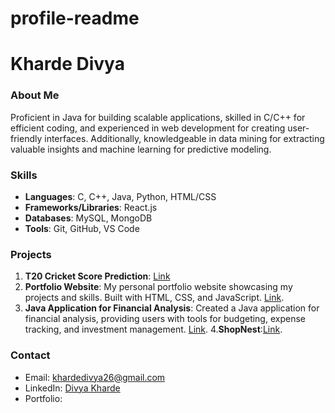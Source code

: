 # profile-readme

# Kharde Divya

### About Me
Proficient in Java for building scalable applications, skilled in C/C++ for efficient coding, and experienced in web development for creating user-friendly interfaces. Additionally, knowledgeable in data mining for extracting valuable insights and machine learning for predictive modeling.

### Skills
- **Languages**: C, C++, Java, Python, HTML/CSS
- **Frameworks/Libraries**: React.js
- **Databases**: MySQL, MongoDB
- **Tools**: Git, GitHub, VS Code

### Projects
1. **T20 Cricket Score Prediction**: [Link](https://github.com/khardedivya/Data-Mining-and-ML)
2. **Portfolio Website**: My personal portfolio website showcasing my projects and skills. Built with HTML, CSS, and JavaScript. [Link](https://github.com/khardedivya/PortfolioWebsite).
3. **Java Application for Financial Analysis**: Created a Java application for financial analysis, providing users with tools for budgeting, expense tracking, and investment management. [Link](https://github.com/khardedivya/Java/blob/main/FinanceAnalytics.java).
4.**ShopNest**:[Link]( https://github.com/khardedivya/cpp/blob/main/ShopNest.cpp).

### Contact
- Email: khardedivya26@gmail.com
- LinkedIn: [Divya Kharde](https://www.linkedin.com/in/divya-kharde-7409782b7/)
- Portfolio: 
